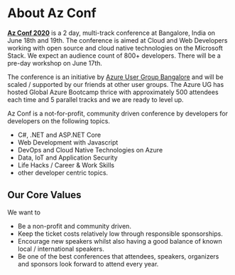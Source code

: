 # About Az Conf

**[Az Conf 2020](https://www.azconf.dev/)** is a 2 day, multi-track conference at Bangalore, India on June 18th and 19th. The conference is aimed at Cloud and Web Developers working with open source and cloud native technologies on the Microsoft Stack. We expect an audience count of 800+ developers. There will be a pre-day workshop on June 17th.

The conference is an initiative by [Azure User Group Bangalore](https://www.meetup.com/Microsoft-Azure-Bangalore/) and will be scaled / supported by our friends at other user groups. The Azure UG has hosted Global Azure Bootcamp thrice with approximately 500 attendees each time and 5 parallel tracks and we are ready to level up.

Az Conf is a not-for-profit, community driven conference by developers for developers on the following topics.

- C#, .NET and ASP.NET Core
- Web Development with Javascript
- DevOps and Cloud Native Technologies on Azure
- Data, IoT and Application Security
- Life Hacks / Career & Work Skills
- other developer centric topics.

## Our Core Values

We want to

- Be a non-profit and community driven.
- Keep the ticket costs relatively low through responsible sponsorships.
- Encourage new speakers whilst also having a good balance of known local / international speakers.
- Be one of the best conferences that attendees, speakers, organizers and sponsors look forward to attend every year.
